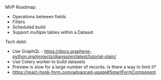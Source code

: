 MVP Roadmap:

- Operations between fields
- Filters
- Scheduled build
- Support multiple tables within a Dataset

Tech debt:

- Use GraphQL - https://docs.graphene-python.org/projects/django/en/latest/tutorial-plain/
- Use Celery worker to build datasets
- Preview is slow for a large number of records. Is there a way to limit it?
- https://react-hook-form.com/advanced-usage#SmartFormComponent
